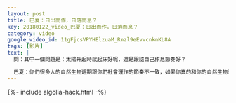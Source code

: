 ```yaml
---
layout: post
title: 巴夏：日出而作，日落而息？
key: 20180122_video_巴夏：日出而作，日落而息？
category: video
google_video_id: 11gFjcsVPYHElzuaM_Rnzl9eEvvcnknKL8A
tags: [影片]
text: |
  問：其中一個問題是：太陽升起時就起床好呢，還是跟隨自己作息節奏好？

  巴夏：你們很多人的自然生物週期跟你們社會運作的節奏不一致，如果你真的和你的自然生物週期的振頻相匹配，也就是和你的自然生理時鐘同步，而且不是抗拒，也不是懶惰，那麼儘可能地跟隨自己的自然節奏，因為這會讓你在需要休息時，休息；需要補充能量時，補充能量，需要行動時，你就有超強行動力，且充滿創造力和洞察力，這可能和社會所認定的作息時間，差別很大，所以，只有你清楚地知道，你是和自己的天然振頻相匹配，那就跟隨自己的晝夜生物週期和生理時鐘
---
```


{%- include algolia-hack.html -%}
